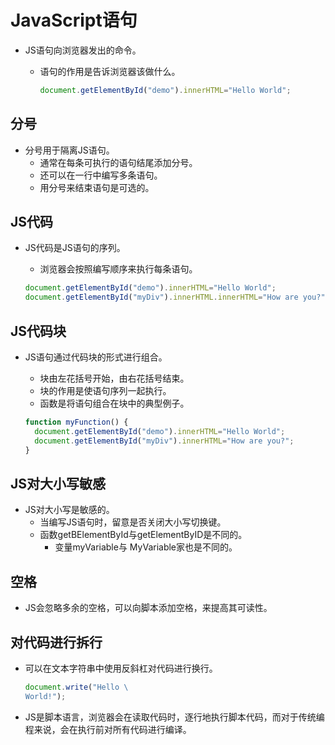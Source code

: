 # JavaScript语句

- JS语句向浏览器发出的命令。
  - 语句的作用是告诉浏览器该做什么。
  
    ```js
    document.getElementById("demo").innerHTML="Hello World";
    ```

## 分号

- 分号用于隔离JS语句。
  - 通常在每条可执行的语句结尾添加分号。
  - 还可以在一行中编写多条语句。
  - 用分号来结束语句是可选的。

## JS代码

- JS代码是JS语句的序列。
  - 浏览器会按照编写顺序来执行每条语句。

  ```js
  document.getElementById("demo").innerHTML="Hello World";
  document.getElementById("myDiv").innerHTML.innerHTML="How are you?";
  ```

## JS代码块

- JS语句通过代码块的形式进行组合。
  - 块由左花括号开始，由右花括号结束。
  - 块的作用是使语句序列一起执行。
  - 函数是将语句组合在块中的典型例子。

  ```js
  function myFunction() {
    document.getElementById("demo").innerHTML="Hello World";
    document.getElementById("myDiv").innerHTML="How are you?";
  }
  ```

## JS对大小写敏感

- JS对大小写是敏感的。
  - 当编写JS语句时，留意是否关闭大小写切换键。
  - 函数getBElementById与getElementByID是不同的。
    - 变量myVariable与 MyVariable家也是不同的。

## 空格

- JS会忽略多余的空格，可以向脚本添加空格，来提高其可读性。

## 对代码进行拆行

- 可以在文本字符串中使用反斜杠对代码进行换行。

  ```js
  document.write("Hello \
  World!");
  ```

- JS是脚本语言，浏览器会在读取代码时，逐行地执行脚本代码，而对于传统编程来说，会在执行前对所有代码进行编译。